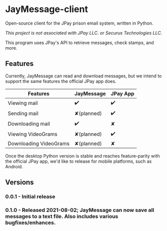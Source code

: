 # JayMessage-client
Open-source client for the JPay prison email system, written in Python.

_This project is not associated with JPay LLC. or Securus Technologies LLC._

This program uses JPay's API to retrieve messages, check stamps, and more.

## Features

Currently, JayMessage can read and download messages, but we intend to support the same features the official JPay app does.

| Features               | JayMessage | JPay App |
|------------------------|------------|----------|
| Viewing mail           | ✔️          | ✔️        |
| Sending mail           | ✘(planned) | ✔️        |
| Downloading mail       | ✔️          | ✘        |
| Viewing VideoGrams     | ✘(planned) | ✔️        |
| Downloading VideoGrams | ✘(planned) | ✘        |

Once the desktop Python version is stable and reaches feature-parity with the official JPay app, we'd like to release for mobile platforms, such as Android.

## Versions

### 0.0.1 - Initial release

### 0.1.0 - Released 2021-08-02; JayMessage can now save all messages to a text file. Also includes various bugfixes/enhances.
